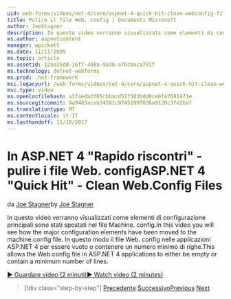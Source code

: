 ```yaml
---
uid: web-forms/videos/net-4/core/aspnet-4-quick-hit-clean-webconfig-files
title: Pulire il file Web. config | Documenti Microsoft
author: JoeStagner
description: In questo video verranno visualizzati come elementi di configurazione principali sono stati spostati nel file Machine. config. In questo modo il file Web. config in ASP.NET 4 collega...
ms.author: aspnetcontent
manager: wpickett
ms.date: 11/11/2009
ms.topic: article
ms.assetid: 12aa35dd-16f7-408a-9a3b-a70c0aca791f
ms.technology: dotnet-webforms
ms.prod: .net-framework
msc.legacyurl: /web-forms/videos/net-4/core/aspnet-4-quick-hit-clean-webconfig-files
msc.type: video
ms.openlocfilehash: a1faeda2f05cbbacd51f503bdd0cebf47691471e
ms.sourcegitcommit: 9a9483aceb34591c97451997036a9120c3fe2baf
ms.translationtype: MT
ms.contentlocale: it-IT
ms.lasthandoff: 11/10/2017
---
```

<a name="aspnet-4-quick-hit---clean-webconfig-files"></a><span data-ttu-id="c8ee5-104">In ASP.NET 4 "Rapido riscontri" - pulire i file Web. config</span><span class="sxs-lookup"><span data-stu-id="c8ee5-104">ASP.NET 4 "Quick Hit" - Clean Web.Config Files</span></span>
====================
<span data-ttu-id="c8ee5-105">da [Joe Stagner](https://github.com/JoeStagner)</span><span class="sxs-lookup"><span data-stu-id="c8ee5-105">by [Joe Stagner](https://github.com/JoeStagner)</span></span>

<span data-ttu-id="c8ee5-106">In questo video verranno visualizzati come elementi di configurazione principali sono stati spostati nel file Machine. config.</span><span class="sxs-lookup"><span data-stu-id="c8ee5-106">In this video you will see how the major configuration elements have been moved to the machine.config file.</span></span> <span data-ttu-id="c8ee5-107">In questo modo il file Web. config nelle applicazioni ASP.NET 4 per essere vuoto o contenere un numero minimo di righe.</span><span class="sxs-lookup"><span data-stu-id="c8ee5-107">This allows the Web.config file in ASP.NET 4 applications to either be empty or contain a minimum number of lines.</span></span>

[<span data-ttu-id="c8ee5-108">&#9654; Guardare video (2 minuti)</span><span class="sxs-lookup"><span data-stu-id="c8ee5-108">&#9654; Watch video (2 minutes)</span></span>](https://channel9.msdn.com/Blogs/ASP-NET-Site-Videos/aspnet-4-quick-hit-clean-webconfig-files)

>[!div class="step-by-step"]
<span data-ttu-id="c8ee5-109">[Precedente](aspnet-4-quick-hit-auto-start.md)
[Successivo](aspnet-4-quick-hit-predictable-client-ids.md)</span><span class="sxs-lookup"><span data-stu-id="c8ee5-109">[Previous](aspnet-4-quick-hit-auto-start.md)
[Next](aspnet-4-quick-hit-predictable-client-ids.md)</span></span>
